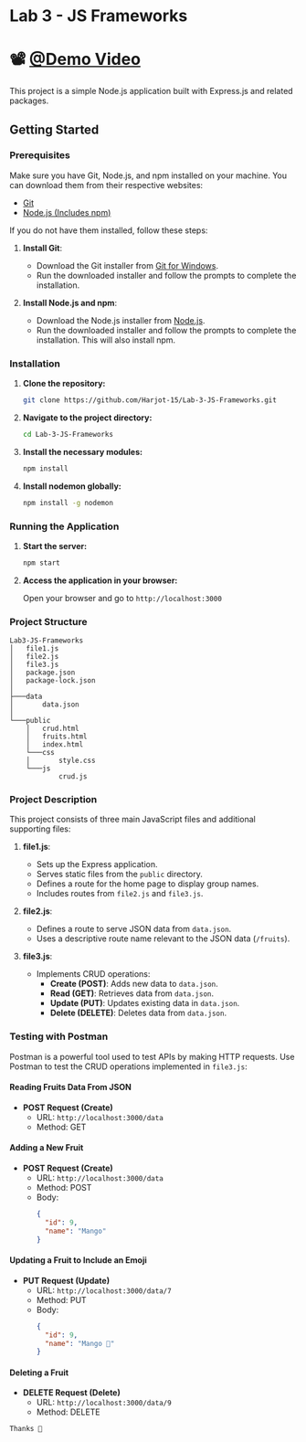 # Lab 3 - JS Frameworks

# 📽️ [@Demo Video](https://georgiancollege-my.sharepoint.com/:v:/r/personal/200545258_student_georgianc_on_ca/Documents/Assets/Lab2-JS-Fameworks%20.mp4?csf=1&web=1&e=TNwKE1&nav=eyJyZWZlcnJhbEluZm8iOnsicmVmZXJyYWxBcHAiOiJTdHJlYW1XZWJBcHAiLCJyZWZlcnJhbFZpZXciOiJTaGFyZURpYWxvZy1MaW5rIiwicmVmZXJyYWxBcHBQbGF0Zm9ybSI6IldlYiIsInJlZmVycmFsTW9kZSI6InZpZXcifX0%3D)

This project is a simple Node.js application built with Express.js and related packages.

## Getting Started

### Prerequisites

Make sure you have Git, Node.js, and npm installed on your machine. You can download them from their respective websites:

- [Git](https://git-scm.com/download/win)
- [Node.js (Includes npm)](https://nodejs.org/)

If you do not have them installed, follow these steps:

1. **Install Git**:
   - Download the Git installer from [Git for Windows](https://git-scm.com/download/win).
   - Run the downloaded installer and follow the prompts to complete the installation.

2. **Install Node.js and npm**:
   - Download the Node.js installer from [Node.js](https://nodejs.org/).
   - Run the downloaded installer and follow the prompts to complete the installation. This will also install npm.

### Installation

1. **Clone the repository:**

    ```sh
    git clone https://github.com/Harjot-15/Lab-3-JS-Frameworks.git
    ```

2. **Navigate to the project directory:**

    ```sh
    cd Lab-3-JS-Frameworks
    ```

3. **Install the necessary modules:**

    ```sh
    npm install
    ```

4. **Install nodemon globally:**

    ```sh
    npm install -g nodemon
    ```

### Running the Application

1. **Start the server:**

    ```sh
    npm start
    ```

2. **Access the application in your browser:**

    Open your browser and go to `http://localhost:3000`

### Project Structure

```plaintext
Lab3-JS-Frameworks
│   file1.js
│   file2.js
│   file3.js
│   package.json
│   package-lock.json
│
├───data
│       data.json
│
└───public
    │   crud.html
    │   fruits.html
    │   index.html
    └───css
    │       style.css
    └───js
            crud.js
```

### Project Description

This project consists of three main JavaScript files and additional supporting files:

1. **file1.js**: 
    - Sets up the Express application.
    - Serves static files from the `public` directory.
    - Defines a route for the home page to display group names.
    - Includes routes from `file2.js` and `file3.js`.

2. **file2.js**:
    - Defines a route to serve JSON data from `data.json`.
    - Uses a descriptive route name relevant to the JSON data (`/fruits`).

3. **file3.js**:
    - Implements CRUD operations:
       - **Create (POST)**: Adds new data to `data.json`.
       - **Read (GET)**: Retrieves data from `data.json`.
       - **Update (PUT)**: Updates existing data in `data.json`.
       - **Delete (DELETE)**: Deletes data from `data.json`.

### Testing with Postman

Postman is a powerful tool used to test APIs by making HTTP requests. Use Postman to test the CRUD operations implemented in `file3.js`:

#### Reading Fruits Data From JSON

- **POST Request (Create)**
  - URL: `http://localhost:3000/data`
  - Method: GET
    
#### Adding a New Fruit

- **POST Request (Create)**
  - URL: `http://localhost:3000/data`
  - Method: POST
  - Body: 
    ```json
    {
      "id": 9,
      "name": "Mango"
    }
    ```

#### Updating a Fruit to Include an Emoji

- **PUT Request (Update)**
  - URL: `http://localhost:3000/data/7`
  - Method: PUT
  - Body: 
    ```json
    {
      "id": 9,
      "name": "Mango 🥭"
    }
    ```

#### Deleting a Fruit

- **DELETE Request (Delete)**
  - URL: `http://localhost:3000/data/9`
  - Method: DELETE

```markdown
Thanks 👋
```
